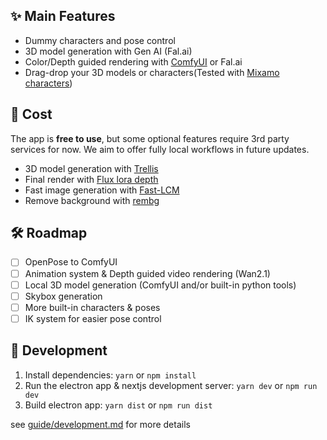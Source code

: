 


## ✨ Main Features

- Dummy characters and pose control
- 3D model generation with Gen AI (Fal.ai)
- Color/Depth guided rendering with [ComfyUI](https://github.com/n0neye/scratchbox-comfyui-integration) or Fal.ai
- Drag-drop your 3D models or characters(Tested with [Mixamo characters](https://www.mixamo.com/))


## 💸 Cost
The app is **free to use**, but some optional features require 3rd party services for now. We aim to offer fully local workflows in future updates.
- 3D model generation with [Trellis](https://fal.ai/models/fal-ai/trellis)
- Final render with [Flux lora depth](https://fal.ai/models/fal-ai/flux-control-lora-depth/image-to-image)
- Fast image generation with [Fast-LCM](https://fal.ai/models/fal-ai/fast-lcm-diffusion)
- Remove background with [rembg](https://fal.ai/models/fal-ai/imageutils/rembg)


## 🛠️ Roadmap

- [ ] OpenPose to ComfyUI
- [ ] Animation system & Depth guided video rendering (Wan2.1)
- [ ] Local 3D model generation (ComfyUI and/or built-in python tools)
- [ ] Skybox generation
- [ ] More built-in characters & poses
- [ ] IK system for easier pose control

## 🧪 Development

1. Install dependencies: `yarn` or `npm install`
1. Run the electron app & nextjs development server: `yarn dev` or `npm run dev`
1. Build electron app: `yarn dist` or `npm run dist`

see [guide/development.md](guide/development.md) for more details



